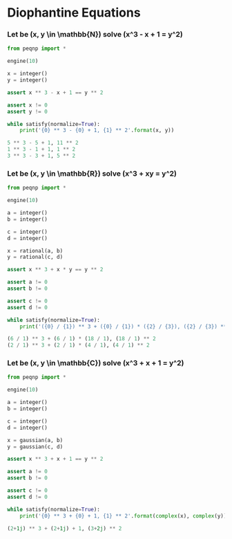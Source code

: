 # Diophantine Equations

### Let be \(x, y \in \mathbb{N}\) solve \(x^3 - x + 1 = y^2\)

```python
from peqnp import *

engine(10)

x = integer()
y = integer()

assert x ** 3 - x + 1 == y ** 2

assert x != 0
assert y != 0

while satisfy(normalize=True):
    print('{0} ** 3 - {0} + 1, {1} ** 2'.format(x, y))
```

```python
5 ** 3 - 5 + 1, 11 ** 2
1 ** 3 - 1 + 1, 1 ** 2
3 ** 3 - 3 + 1, 5 ** 2
```

### Let be \(x, y \in \mathbb{R}\) solve \(x^3 + xy = y^2\)

```python
from peqnp import *

engine(10)

a = integer()
b = integer()

c = integer()
d = integer()

x = rational(a, b)
y = rational(c, d)

assert x ** 3 + x * y == y ** 2

assert a != 0
assert b != 0

assert c != 0
assert d != 0

while satisfy(normalize=True):
    print('({0} / {1}) ** 3 + ({0} / {1}) * ({2} / {3}), ({2} / {3}) ** 2'.format(a, b, c, d))
```

```python
(6 / 1) ** 3 + (6 / 1) * (18 / 1), (18 / 1) ** 2
(2 / 1) ** 3 + (2 / 1) * (4 / 1), (4 / 1) ** 2
```

### Let be \(x, y \in \mathbb{C}\) solve \(x^3 + x + 1 = y^2\)

```python
from peqnp import *

engine(10)

a = integer()
b = integer()

c = integer()
d = integer()

x = gaussian(a, b)
y = gaussian(c, d)

assert x ** 3 + x + 1 == y ** 2

assert a != 0
assert b != 0

assert c != 0
assert d != 0

while satisfy(normalize=True):
    print('{0} ** 3 + {0} + 1, {1} ** 2'.format(complex(x), complex(y)))
```

```python
(2+1j) ** 3 + (2+1j) + 1, (3+2j) ** 2
```